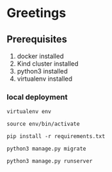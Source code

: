 # Greetings

## Prerequisites
1. docker installed
2. Kind cluster installed
3. python3 installed
4. virtualenv installed 

### local deployment
```
virtualenv env
```
```
source env/bin/activate
```
```
pip install -r requirements.txt
```
```
python3 manage.py migrate
```
```
python3 manage.py runserver 
```


